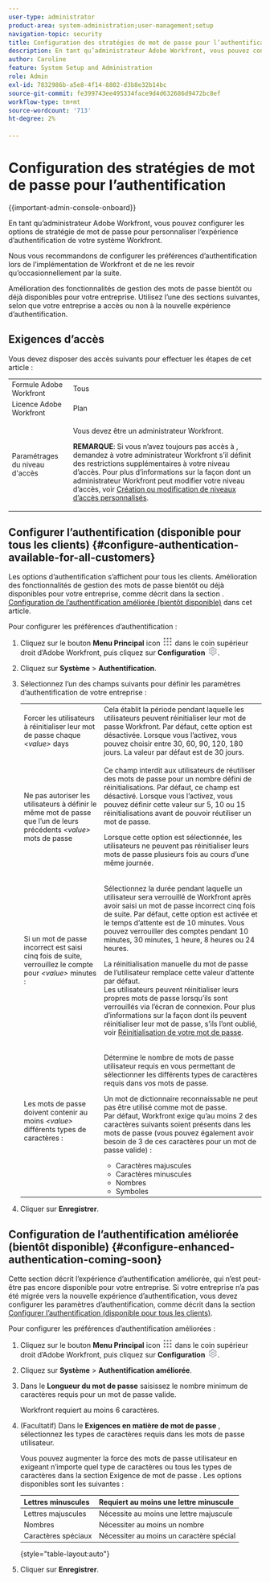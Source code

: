 ```yaml
---
user-type: administrator
product-area: system-administration;user-management;setup
navigation-topic: security
title: Configuration des stratégies de mot de passe pour l’authentification
description: En tant qu’administrateur Adobe Workfront, vous pouvez configurer les options de stratégie de mot de passe pour personnaliser l’expérience d’authentification de votre système Workfront.
author: Caroline
feature: System Setup and Administration
role: Admin
exl-id: 7832986b-a5e8-4f14-8802-d3b8e32b14bc
source-git-commit: fe399743ee495334face9d4d632686d9472bc8ef
workflow-type: tm+mt
source-wordcount: '713'
ht-degree: 2%

---
```


# Configuration des stratégies de mot de passe pour l’authentification

{{important-admin-console-onboard}}

En tant qu’administrateur Adobe Workfront, vous pouvez configurer les options de stratégie de mot de passe pour personnaliser l’expérience d’authentification de votre système Workfront.

Nous vous recommandons de configurer les préférences d’authentification lors de l’implémentation de Workfront et de ne les revoir qu’occasionnellement par la suite.

Amélioration des fonctionnalités de gestion des mots de passe bientôt ou déjà disponibles pour votre entreprise. Utilisez l’une des sections suivantes, selon que votre entreprise a accès ou non à la nouvelle expérience d’authentification.

## Exigences d’accès

Vous devez disposer des accès suivants pour effectuer les étapes de cet article :

<table style="table-layout:auto"> 
 <col> 
 <col> 
 <tbody> 
  <tr> 
   <td role="rowheader">Formule Adobe Workfront</td> 
   <td>Tous</td> 
  </tr> 
  <tr> 
   <td role="rowheader">Licence Adobe Workfront</td> 
   <td>Plan</td> 
  </tr> 
  <tr> 
   <td role="rowheader">Paramétrages du niveau d'accès</td> 
   <td> <p>Vous devez être un administrateur Workfront.</p> <p><b>REMARQUE</b>: Si vous n’avez toujours pas accès à , demandez à votre administrateur Workfront s’il définit des restrictions supplémentaires à votre niveau d’accès. Pour plus d’informations sur la façon dont un administrateur Workfront peut modifier votre niveau d’accès, voir <a href="../../../administration-and-setup/add-users/configure-and-grant-access/create-modify-access-levels.md" class="MCXref xref">Création ou modification de niveaux d’accès personnalisés</a>.</p> </td> 
  </tr> 
 </tbody> 
</table>

## Configurer l’authentification (disponible pour tous les clients) {#configure-authentication-available-for-all-customers}

Les options d’authentification s’affichent pour tous les clients. Amélioration des fonctionnalités de gestion des mots de passe bientôt ou déjà disponibles pour votre entreprise, comme décrit dans la section . [Configuration de l’authentification améliorée (bientôt disponible)](#configure-enhanced-authentication-coming-soon) dans cet article.

Pour configurer les préférences d’authentification :

1. Cliquez sur le bouton **Menu Principal** icon ![](assets/main-menu-icon.png) dans le coin supérieur droit d’Adobe Workfront, puis cliquez sur **Configuration** ![](assets/gear-icon-settings.png).

1. Cliquez sur **Système** > **Authentification**.

1. Sélectionnez l’un des champs suivants pour définir les paramètres d’authentification de votre entreprise :

   <table style="table-layout:auto"> 
    <col> 
    <col> 
    <tbody> 
     <tr> 
      <td role="rowheader">Forcer les utilisateurs à réinitialiser leur mot de passe chaque <em>&lt;value&gt;</em> days</td> 
      <td>Cela établit la période pendant laquelle les utilisateurs peuvent réinitialiser leur mot de passe Workfront. Par défaut, cette option est désactivée. Lorsque vous l’activez, vous pouvez choisir entre 30, 60, 90, 120, 180 jours. La valeur par défaut est de 30 jours.</td> 
     </tr> 
     <tr> 
      <td role="rowheader">Ne pas autoriser les utilisateurs à définir le même mot de passe que l’un de leurs précédents <em>&lt;value&gt;</em> mots de passe</td> 
      <td> <p>Ce champ interdit aux utilisateurs de réutiliser des mots de passe pour un nombre défini de réinitialisations. Par défaut, ce champ est désactivé. Lorsque vous l’activez, vous pouvez définir cette valeur sur 5, 10 ou 15 réinitialisations avant de pouvoir réutiliser un mot de passe.</p> <p>Lorsque cette option est sélectionnée, les utilisateurs ne peuvent pas réinitialiser leurs mots de passe plusieurs fois au cours d’une même journée.</p> </td> 
     </tr> 
     <tr> 
      <td role="rowheader">Si un mot de passe incorrect est saisi cinq fois de suite, verrouillez le compte pour <em>&lt;value&gt;</em> minutes : </td> 
      <td> <p>Sélectionnez la durée pendant laquelle un utilisateur sera verrouillé de Workfront après avoir saisi un mot de passe incorrect cinq fois de suite. Par défaut, cette option est activée et le temps d’attente est de 10 minutes. Vous pouvez verrouiller des comptes pendant 10 minutes, 30 minutes, 1 heure, 8 heures ou 24 heures. </p> <p>La réinitialisation manuelle du mot de passe de l’utilisateur remplace cette valeur d’attente par défaut. <br>Les utilisateurs peuvent réinitialiser leurs propres mots de passe lorsqu’ils sont verrouillés via l’écran de connexion. Pour plus d’informations sur la façon dont ils peuvent réinitialiser leur mot de passe, s’ils l’ont oublié, voir <a href="../../../workfront-basics/manage-your-account-and-profile/managing-your-workfront-account/reset-your-password.md" class="MCXref xref">Réinitialisation de votre mot de passe</a>.</p> </td> 
     </tr> 
     <tr> 
      <td role="rowheader">Les mots de passe doivent contenir au moins <em>&lt;value&gt;</em> différents types de caractères :</td> 
      <td> <p>Détermine le nombre de mots de passe utilisateur requis en vous permettant de sélectionner les différents types de caractères requis dans vos mots de passe.</p> <p>Un mot de dictionnaire reconnaissable ne peut pas être utilisé comme mot de passe.<br>Par défaut, Workfront exige qu’au moins 2 des caractères suivants soient présents dans les mots de passe (vous pouvez également avoir besoin de 3 de ces caractères pour un mot de passe valide) : </p> 
       <ul> 
        <li>Caractères majuscules</li> 
        <li>Caractères minuscules</li> 
        <li>Nombres</li> 
        <li>Symboles</li> 
       </ul> </td> 
     </tr> 
    </tbody> 
   </table>

1. Cliquer sur **Enregistrer**.

## Configuration de l’authentification améliorée (bientôt disponible) {#configure-enhanced-authentication-coming-soon}

Cette section décrit l’expérience d’authentification améliorée, qui n’est peut-être pas encore disponible pour votre entreprise. Si votre entreprise n’a pas été migrée vers la nouvelle expérience d’authentification, vous devez configurer les paramètres d’authentification, comme décrit dans la section [Configurer l’authentification (disponible pour tous les clients)](#configure-authentication-available-for-all-customers).

Pour configurer les préférences d’authentification améliorées :

1. Cliquez sur le bouton **Menu Principal** icon ![](assets/main-menu-icon.png) dans le coin supérieur droit d’Adobe Workfront, puis cliquez sur **Configuration** ![](assets/gear-icon-settings.png).

1. Cliquez sur **Système** > **Authentification améliorée**.
1. Dans le **Longueur du mot de passe** saisissez le nombre minimum de caractères requis pour un mot de passe valide.

   Workfront requiert au moins 6 caractères.

1. (Facultatif) Dans le **Exigences en matière de mot de passe** , sélectionnez les types de caractères requis dans les mots de passe utilisateur.

   Vous pouvez augmenter la force des mots de passe utilisateur en exigeant n’importe quel type de caractères ou tous les types de caractères dans la section Exigence de mot de passe . Les options disponibles sont les suivantes :

   | Lettres minuscules | Requiert au moins une lettre minuscule |
   |---|---|
   | Lettres majuscules | Nécessite au moins une lettre majuscule |
   | Nombres | Nécessiter au moins un nombre |
   | Caractères spéciaux | Nécessiter au moins un caractère spécial |

   {style=&quot;table-layout:auto&quot;}

1. Cliquer sur **Enregistrer**.
